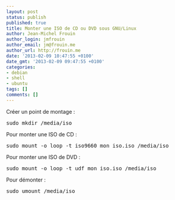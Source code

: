 ```yaml
---
layout: post
status: publish
published: true
title: Monter une ISO de CD ou DVD sous GNU/Linux
author: Jean-Michel Frouin
author_login: jmfrouin
author_email: jm@frouin.me
author_url: http://frouin.me
date: '2013-02-09 10:47:55 +0100'
date_gmt: '2013-02-09 09:47:55 +0100'
categories:
- debian
- shell
- ubuntu
tags: []
comments: []
---
```

<p>Créer un point de montage :</p>
<pre class="brush:shell">sudo mkdir /media/iso</pre>
<p>Pour monter une ISO de CD :</p>
<pre class="brush:shell">sudo mount -o loop -t iso9660 mon_iso.iso /media/iso</pre>
<p>Pour monter une ISO de DVD :</p>
<pre class="brush:shell">sudo mount -o loop -t udf mon_iso.iso /media/iso</pre>
<p>Pour démonter : </p>
<pre class="brush:shell">sudo umount /media/iso</pre>
